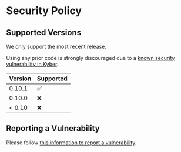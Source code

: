 # Security Policy

## Supported Versions

We only support the most recent release.

Using any prior code is strongly discouraged due to a [known security vulnerability in Kyber](https://github.com/open-quantum-safe/liboqs/releases/tag/0.10.1).

| Version | Supported          |
| ------- | ------------------ |
| 0.10.1  | :white_check_mark: |
| 0.10.0  | :x:                |
| < 0.10  | :x:                |

## Reporting a Vulnerability
Please follow [this information to report a vulnerability](https://openquantumsafe.org/liboqs/security.html#reporting-security-bugs).


